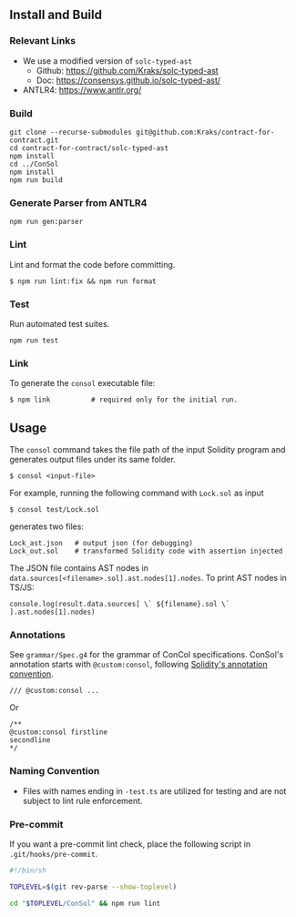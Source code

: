 ## Install and Build

### Relevant Links
- We use a modified version of `solc-typed-ast`
    - Github: https://github.com/Kraks/solc-typed-ast
    - Doc: https://consensys.github.io/solc-typed-ast/
- ANTLR4: https://www.antlr.org/

### Build

```
git clone --recurse-submodules git@github.com:Kraks/contract-for-contract.git
cd contract-for-contract/solc-typed-ast
npm install
cd ../ConSol
npm install
npm run build
```

### Generate Parser from ANTLR4

```
npm run gen:parser
```

### Lint

Lint and format the code before committing.

```
$ npm run lint:fix && npm run format
```

### Test

Run automated test suites.

```
npm run test
```

### Link

To generate the `consol` executable file:

```
$ npm link          # required only for the initial run.
```

## Usage

The `consol` command takes the file path of the input Solidity program
and generates output files under its same folder.
```
$ consol <input-file>
```

For example, running the following command with `Lock.sol` as input
```
$ consol test/Lock.sol
```
generates two files:
```
Lock_ast.json   # output json (for debugging)
Lock_out.sol    # transformed Solidity code with assertion injected
```

The JSON file contains AST nodes in `data.sources[<filename>.sol].ast.nodes[1].nodes`.
To print AST nodes in TS/JS:
```
console.log(result.data.sources[ \` ${filename}.sol \` ].ast.nodes[1].nodes)
```

### Annotations

See `grammar/Spec.g4` for the grammar of ConCol specifications.
ConSol's annotation starts with `@custom:consol`, following
[Solidity's annotation convention](https://docs.soliditylang.org/en/v0.8.11/natspec-format.html).

```
/// @custom:consol ...
```

Or

```
/**
@custom:consol firstline
secondline
*/
```

### Naming Convention

- Files with names ending in `-test.ts` are utilized for testing and are not subject to lint rule enforcement.

### Pre-commit

If you want a pre-commit lint check, place the following script in `.git/hooks/pre-commit`.

```bash
#!/bin/sh

TOPLEVEL=$(git rev-parse --show-toplevel)

cd "$TOPLEVEL/ConSol" && npm run lint
```
